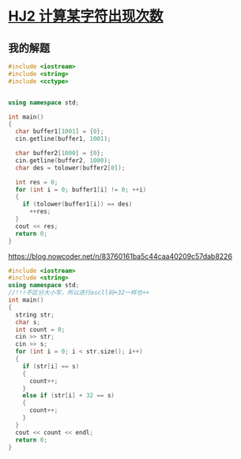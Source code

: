 # [**HJ2** **计算某字符出现次数**](https://www.nowcoder.com/practice/a35ce98431874e3a820dbe4b2d0508b1?tpId=37&tqId=21225&rp=1&ru=/ta/huawei&qru=/ta/huawei&difficulty=&judgeStatus=&tags=/question-ranking)



## 我的解题

```c++
#include <iostream>
#include <string>
#include <cctype>


using namespace std;

int main()
{
  char buffer1[1001] = {0};
  cin.getline(buffer1, 1001);

  char buffer2[1000] = {0};
  cin.getline(buffer2, 1000);
  char des = tolower(buffer2[0]);

  int res = 0;
  for (int i = 0; buffer1[i] != 0; ++i)
  {
    if (tolower(buffer1[i]) == des)
      ++res;
  }
  cout << res;
  return 0;
}

```



https://blog.nowcoder.net/n/83760161ba5c44caa40209c57dab8226

```c++
#include <iostream>
#include <string>
using namespace std;
//!!!不区分大小写，所以进行ascll码+32一样也++
int main()
{
  string str;
  char s;
  int count = 0;
  cin >> str;
  cin >> s;
  for (int i = 0; i < str.size(); i++)
  {
    if (str[i] == s)
    {
      count++;
    }
    else if (str[i] + 32 == s)
    {
      count++;
    }
  }
  cout << count << endl;
  return 0;
}
```

